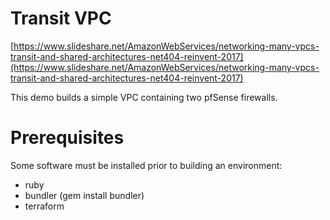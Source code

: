 # Transit VPC

[https://www.slideshare.net/AmazonWebServices/networking-many-vpcs-transit-and-shared-architectures-net404-reinvent-2017](https://www.slideshare.net/AmazonWebServices/networking-many-vpcs-transit-and-shared-architectures-net404-reinvent-2017)

This demo builds a simple VPC containing two pfSense firewalls.

# Prerequisites

Some software must be installed prior to building an environment:

- ruby
- bundler (gem install bundler)
- terraform

